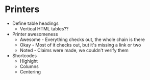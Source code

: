 # Printers
* Define table headings
    * Vertical HTML tables??
* Printer awesomeness
    - Awesome - Everything checks out, the whole chain is there
    - Okay - Most of it checks out, but it's missing a link or two
    - Noted - Claims were made, we couldn't verify them
* Shortcodes
    - Highight
    - Columns
    - Centering